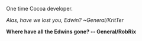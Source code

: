 

One time Cocoa developer.

*Alas, have we lost you, Edwin? ~General/KritTer*

**Where have all the Edwins gone? -- General/RobRix**